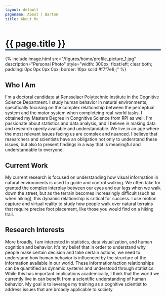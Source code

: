 ```yaml
---
layout: default
pagename: About | Barton
title: About Me
---
```


<h1 style="border-bottom: 5px solid #647889;">{{ page.title }}</h1>

{% include image.html src="/figures/home/profile_picture_1.jpg" description="Personal Photo" style="width: 300px; float:left; clear:both; padding: 0px 0px 0px 0px; border: 10px solid #f7f7e8;;" %}

## Who I Am
I'm a doctoral candidate at Rensselaer Polytechnic Institute in the Cognitive Science Department. I study human behavior in natural environments, specifically focusing on the complex relationship between the perceptual system and the motor system when completeing real-world tasks. I obtained my Masters Degree in Congnitive Science from RPI as well. I'm passionate about statistics and data analysis, and I believe in making data and research openly available and understandable. We live in an age where the most relevant issues facing us are complex and nuanced. I believe that researchers and scientists have an obligation not only to understand these issues, but also to present findings in a way that is meaningful and understandable to everyone.

## Current Work
My current research is focused on understanding how visual information in natural environments is used to guide and control walking. We often take for granted the complex interplay between our eyes and our legs when we walk down the street, but as the terrain becomes increasingly difficult (such as when hiking), this dynamic relationship is critical for success. I use motion capture and virtual reality to study how people walk over natural terrains that require precise foot placement, like those you would find on a hiking trail.

## Research Interests
More broadly, I am interested in statistics, data visualization, and human cognition and behavior. It's my belief that in order to understand why people make certain decision and take certain actions, we need to understand how human behavior is influenced by the structure of the information available in our world. These information/action relationships can be quantified as dynamic systems and understood through statistics. While this has important implications academically, I think that the world we currently live in can benefit from a scientific understanding of human behavior. My goal is to leverage my training as a cognitive scientist to address issues that are broadly applicable to society.

